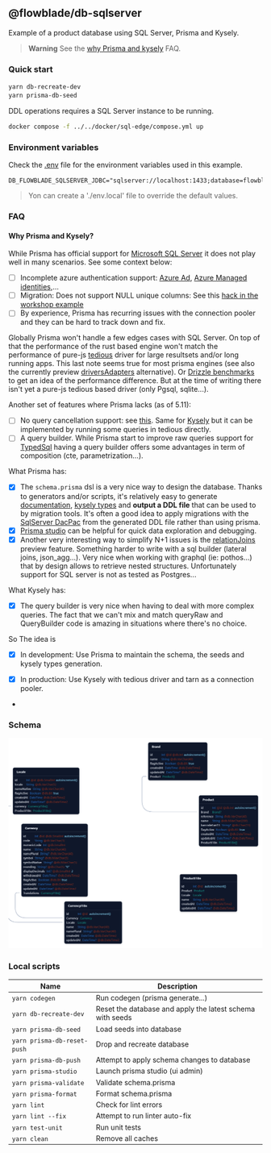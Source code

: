 ## @flowblade/db-sqlserver

Example of a product database using SQL Server, Prisma and Kysely. 

> **Warning** See the [why Prisma and kysely](#why-prisma-and-kysely) FAQ.

### Quick start

```bash
yarn db-recreate-dev
yarn prisma-db-seed
```

DDL operations requires a SQL Server instance to be running.

```bash
docker compose -f ../../docker/sql-edge/compose.yml up
```

### Environment variables

Check the [.env](.env) file for the environment variables used in this example.

```
DB_FLOWBLADE_SQLSERVER_JDBC="sqlserver://localhost:1433;database=flowblade;user=sa;password=FlowbladeSADev123;trustServerCertificate=true;encrypt=false"
```

> Yon can create a './env.local' file to override the default values.

### FAQ

#### Why Prisma and Kysely?

While Prisma has official support for [Microsoft SQL Server](https://www.prisma.io/docs/orm/overview/databases/sql-server) 
it does not play well in many scenarios. See some context below:

- [ ] Incomplete azure authentication support: [Azure Ad](https://github.com/prisma/prisma/issues/12562), [Azure Managed identities](https://github.com/prisma/prisma/issues/13853),...
- [ ] Migration: Does not support NULL unique columns: See this [hack in the workshop example](https://github.com/belgattitude/workshop-node-sql-server/blob/06cc5c93b15971a4db3e95ac631a33f5c4da3a2e/libs/db-sqlserver/src/lib/hacks/fix-sql-server-null-unique-indexes.ts)
- [ ] By experience, Prisma has recurring issues with the connection pooler and they can be hard to track down and fix.

Globally Prisma won't handle a few edges cases with SQL Server. On top of that the performance of the rust based engine
won't match the performance of pure-js [tedious](https://github.com/tediousjs/tedious) driver for large resultsets and/or long running apps. 
This last note seems true for most prisma engines (see also the currently preview [driversAdapters](https://www.prisma.io/docs/orm/overview/databases/database-drivers) alternative). Or
[Drizzle benchmarks](https://orm.drizzle.team/benchmarks) to get an idea of the performance difference. But at the time of writing there
isn't yet a pure-js tedious based driver (only Pgsql, sqlite...). 

Another set of features where Prisma lacks (as of 5.11):

- [ ] No query cancellation support: see [this](https://github.com/prisma/prisma/issues/15594). Same for [Kysely](https://github.com/kysely-org/kysely/issues/783) but
      it can be implemented by running some queries in tedious directly. 
- [ ] A query builder. While Prisma start to improve raw queries support for [TypedSql](https://www.prisma.io/docs/orm/prisma-client/using-raw-sql)
      having a query builder offers some advantages in term of composition (cte, parametrization...).

What Prisma has:

- [x] The `schema.prisma` dsl is a very nice way to design the database. Thanks to generators and/or scripts, it's relatively
      easy to generate [documentation](https://github.com/notiz-dev/prisma-dbml-generator),
     [kysely types](https://github.com/valtyr/prisma-kysely) and **output a DDL file** that can be
      used to by migration tools. It's often a good idea to apply migrations with the [SqlServer DacPac](https://learn.microsoft.com/en-us/sql/relational-databases/data-tier-applications/data-tier-applications?view=sql-server-ver16)
      from the generated DDL file rather than using prisma. 
- [x] [Prisma studio](https://www.prisma.io/studio) can be helpful for quick data exploration and debugging.
- [x] Another very interesting way to simplify N+1 issues is the [relationJoins](https://www.prisma.io/docs/orm/prisma-client/queries/relation-queries#when-to-use-which-load-strategy) preview feature.
      Something harder to write with a sql builder (lateral joins, json_agg...). Very nice when working with graphql (ie: pothos...) that by design allows to 
      retrieve nested structures. Unfortunately support for SQL server is not as tested as Postgres...

What Kysely has:

- [x] The query builder is very nice when having to deal with more complex queries. The fact that
      we can't mix and match queryRaw and QueryBuilder code is amazing in situations where there's no choice.

So The idea is 

- [x] In development: Use Prisma to maintain the schema, the seeds and kysely types generation.
- [x] In production: Use Kysely with tedious driver and tarn as a connection pooler.


- 

### Schema

![schema.png](docs%2Fimages%2Fschema.png)

### Local scripts

| Name                        | Description                                               |
|-----------------------------|-----------------------------------------------------------|
| `yarn codegen`              | Run codegen (prisma generate...)                          |
| `yarn db-recreate-dev`      | Reset the database and apply the latest schema with seeds |
| `yarn prisma-db-seed`       | Load seeds into database                                  |
| `yarn prisma-db-reset-push` | Drop and recreate database                                |
| `yarn prisma-db-push`       | Attempt to apply schema changes to database               |
| `yarn prisma-studio`        | Launch prisma studio (ui admin)                           |
| `yarn prisma-validate`      | Validate schema.prisma                                    |
| `yarn prisma-format`        | Format schema.prisma                                      |
| `yarn lint`                 | Check for lint errors                                     |
| `yarn lint --fix`           | Attempt to run linter auto-fix                            |
| `yarn test-unit`            | Run unit tests                                            |
| `yarn clean`                | Remove all caches                                         |
